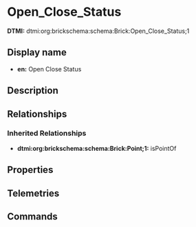 # Open_Close_Status
**DTMI:** dtmi:org:brickschema:schema:Brick:Open_Close_Status;1
## Display name
- **en:** Open Close Status
## Description
## Relationships
### Inherited Relationships
* **dtmi:org:brickschema:schema:Brick:Point;1:** isPointOf
## Properties
## Telemetries
## Commands
